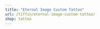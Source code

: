 ```yaml
---
title: "Eternal Image Custom Tattoo"
url: /tiffin/eternal-image-custom-tattoo/
shop: tattoo
---
```


